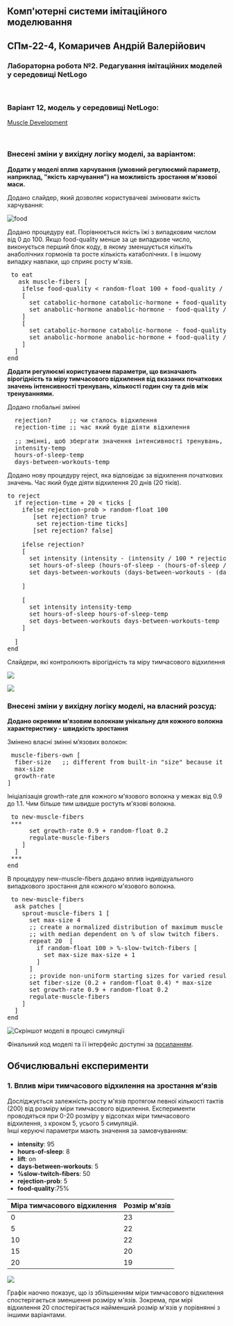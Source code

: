 ## Комп'ютерні системи імітаційного моделювання
## СПм-22-4, **Комаричев Андрій Валерійович**
### Лабораторна робота №**2**. Редагування імітаційних моделей у середовищі NetLogo

<br>

### Варіант 12, модель у середовищі NetLogo:
[Muscle Development](http://www.netlogoweb.org/launch#http://www.netlogoweb.org/assets/modelslib/Sample%20Models/Biology/Muscle%20Development.nlogo)

<br>

### Внесені зміни у вихідну логіку моделі, за варіантом:

**Додати у моделі вплив харчування (умовний регулюємий параметр, наприклад, "якість харчування") на можливість зростання м'язової маси.**

Додано слайдер, який дозволяє користувачеві змінювати якість харчування:

![food](food.png)

Додано процедуру eat. Порівнюється якість їжі з випадковим числом від 0 до 100. Якщо food-quality менше за це випадкове число, виконується перший блок коду, в якому зменшується кількіть анаболічних гормонів та росте кількість катаболічних. І в іншому випадку навпаки, що сприяє росту м'язів.
<pre>
 to eat
   ask muscle-fibers [
    ifelse food-quality < random-float 100 + food-quality / 10
    [
      set catabolic-hormone catabolic-hormone + food-quality / 15 * (log fiber-size 10)
      set anabolic-hormone anabolic-hormone - food-quality / 15 * (log fiber-size 10)
    ]
    [
      set catabolic-hormone catabolic-hormone - food-quality / 15 * (log fiber-size 10)
      set anabolic-hormone anabolic-hormone + food-quality / 15 * (log fiber-size 10)
    ]
  ]
end
</pre>



**Додати регулюємі користувачем параметри, що визначають вірогідність та міру тимчасового відхилення від вказаних початкових значень інтенсивності тренувань, кількості годин сну та днів між тренуваннями.**

Додано глобальні змінні
<pre>
  rejection?     ;; чи сталось відхилення
  rejection-time ;; час який буде діяти відхилення
  
  ;; змінні, щоб збергати значення інтенсивності тренувань, кількості годин сну та днів між тренуваннями до відхвилення
  intensity-temp
  hours-of-sleep-temp
  days-between-workouts-temp
</pre>


Додано нову процедуру reject, яка відповідає за відхилення початкових значень. Час який буде діяти відхилення 20 днів (20 тіків). 
<pre>
to reject
  if rejection-time + 20 < ticks [
    ifelse rejection-prob > random-float 100
       [set rejection? true
        set rejection-time ticks]
       [set rejection? false]
    
    ifelse rejection? 
    [
      set intensity (intensity - (intensity / 100 * rejection-size))
      set hours-of-sleep (hours-of-sleep - (hours-of-sleep / 100 * rejection-size))
      set days-between-workouts (days-between-workouts - (days-between-workouts / 100 * rejection-size))
      
    ]
    
    [
      set intensity intensity-temp 
      set hours-of-sleep hours-of-sleep-temp
      set days-between-workouts days-between-workouts-temp 
    ]
    
  ]
end
</pre>


Слайдери, які контролюють вірогідність та міру тимчасового відхилення

![](rejection-prob.png)

![](rejection-size.png)

### Внесені зміни у вихідну логіку моделі, на власний розсуд:

**Додано окремим м'язовим волокнам унікальну для кожного волокна характеристику - швидкість зростання**

Змінено власні змінні м’язових волокон:
<pre>
 muscle-fibers-own [
  fiber-size   ;; different from built-in "size" because it uses different units
  max-size
  growth-rate
]
</pre>

Ініціалізація growth-rate для кожного м'язового волокна у межах від 0.9 до 1.1. Чим більше тим швидше ростуть м'язові волокна.
<pre>
 to new-muscle-fibers
 ***
      set growth-rate 0.9 + random-float 0.2
      regulate-muscle-fibers
    ]
  ]
 ***
end
</pre>

В процедуру new-muscle-fibers додано вплив індивідуального випадкового зростання для кожного м'язового волокна.
<pre>
 to new-muscle-fibers
  ask patches [
    sprout-muscle-fibers 1 [
      set max-size 4
      ;; create a normalized distribution of maximum muscle fiber sizes
      ;; with median dependent on % of slow twitch fibers.
      repeat 20  [
        if random-float 100 > %-slow-twitch-fibers [
          set max-size max-size + 1
        ]
      ]
      ;; provide non-uniform starting sizes for varied results, everyone's different
      set fiber-size (0.2 + random-float 0.4) * max-size
      set growth-rate 0.9 + random-float 0.2
      regulate-muscle-fibers
    ]
  ]
end
</pre>

![Скріншот моделі в процесі симуляції](model.png)

Фінальний код моделі та її інтерфейс доступні за [посиланням](muscle.nlogo).
<br>

## Обчислювальні експерименти
### 1. Вплив міри тимчасового відхилення на зростання м'язів

Досліджується залежність росту м'язів протягом певної кількості тактів (200) від розміру міри тимчасового відхилення.
Експерименти проводяться при 0-20 розміру у відсотках міри тимчасового відхилення, з кроком 5, усього 5 симуляцій.  
Інші керуючі параметри мають значення за замовчуванням:
- **intensity**: 95
- **hours-of-sleep**: 8
- **lift**: on
- **days-between-workouts**: 5
- **%slow-twitch-fibers**: 50
- **rejection-prob**: 5
- **food-quality**:75%

<table>
<thead>
<tr><th>Міра тимчасового відхилення</th><th>Розмір м'язів</th></tr>
</thead>
<tbody>
<tr><td>0</td><td>23</td></tr>
<tr><td>5</td><td>22</td></tr>
<tr><td>10</td><td>22</td></tr>
<tr><td>15</td><td>20</td></tr>
<tr><td>20</td><td>19</td></tr>
</tbody>
</table>

![](fig1.png)

Графік наочно показує, що із збільшенням міри тимчасового відхилення спостерігається зменшення розміру м'язів. Зокрема, при мірі відхилення 20 спостерігається найменший розмір м'язів у порівнянні з іншими варіантами.

<br>
